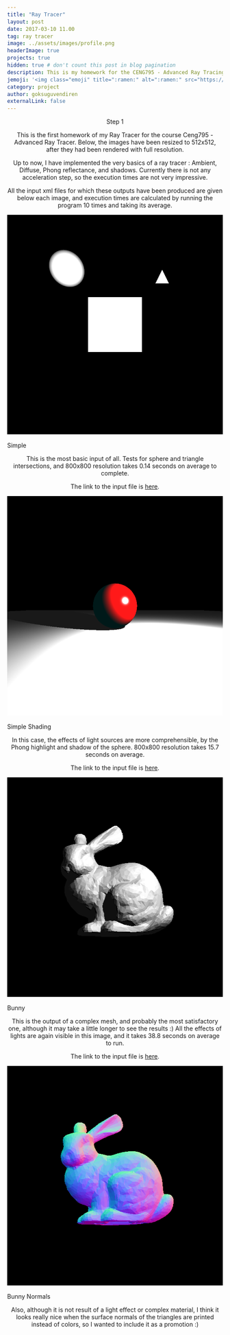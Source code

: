 ```yaml
---
title: "Ray Tracer"
layout: post
date: 2017-03-10 11.00
tag: ray tracer
image: ../assets/images/profile.png
headerImage: true
projects: true
hidden: true # don't count this post in blog pagination
description: This is my homework for the CENG795 - Advanced Ray Tracing course.
jemoji: '<img class="emoji" title=":ramen:" alt=":ramen:" src="https://assets.github.com/images/icons/emoji/unicode/1f320.png" height="20" width="20" align="absmiddle">'
category: project
author: goksuguvendiren
externalLink: false
---
```

<center> Step 1 </center>
<center>
<p>
This is the first homework of my Ray Tracer for the course Ceng795 - Advanced Ray Tracer. Below, the images 
have been resized to 512x512, after they had been rendered with full resolution.
</p>

<p>
Up to now, I have implemented the very basics of a ray tracer : Ambient, Diffuse, Phong reflectance, 
and shadows. Currently there is not any acceleration step, so the execution times are not very impressive.
</p>

<p>
All the input xml files for which these outputs have been produced are given below each image, and execution
times are calculated by running the program 10 times and taking its average.
</p>

</center>


<p align="center">
  <img src="../assets/images/simple.png" alt="Simple" height="512" width="512"/>
  <figcaption>Simple</figcaption>
</p>

<center>
<p>
This is the most basic input of all. Tests for sphere and triangle intersections, and 
800x800 resolution takes 0.14 seconds on average to complete.
 
The link to the input file is 
<a href="https://github.com/goksuguvendiren/AdvancedRayTracing/blob/master/hw1_inputs/simple.xml">here</a>.
</p>
</center>


<p align="center">
  <img src="../assets/images/simple_shading.png" alt="Simple Shading" height="512" width="512"/>
  <figcaption>Simple Shading</figcaption>
</p>

<center>
<p>
In this case, the effects of light sources are more comprehensible, by the Phong highlight and shadow of the 
sphere. 800x800 resolution takes 15.7 seconds on average.
 
The link to the input file is 
<a href="https://github.com/goksuguvendiren/AdvancedRayTracing/blob/master/hw1_inputs/simple_shading.xml">here</a>.
</p>
</center>

<p align="center">
  <img src="../assets/images/bunny.png" alt="Bunny" height="512" width="512"/>
  <figcaption>Bunny</figcaption>
</p>

<center>
<p>
This is the output of a complex mesh, and probably the most satisfactory one, although it may take a little 
longer to see the results :) All the effects of lights are again visible in this image, and it takes 
38.8 seconds on average to run.
 
The link to the input file is 
<a href="https://github.com/goksuguvendiren/AdvancedRayTracing/blob/master/hw1_inputs/bunny.xml">here</a>.
</p>

</center>

<p align="center">
  <img src="../assets/images/bunny_normals.png" alt="Bunny Normals" height="512" width="512"/>
  <figcaption>Bunny Normals</figcaption>
</p>


<center>
<p>
Also, although it is not result of a light effect or complex material, I think it looks really nice when the
surface normals of the triangles are printed instead of colors, so I wanted to include it as a promotion :)
</p>

</center>
